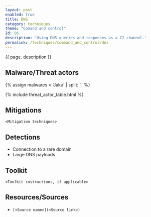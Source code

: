 ```yaml
---
layout: post
enabled: true
title: DNS
category: techniques
theme: "Comand and control"
Id: 06
description: 'Using DNS queries and responses as a C2 channel.'
permalink: /techniques/command_and_control/dns
---
```

{{ page. description }}

## Malware/Threat actors

{% assign malwares = 'Jaku' | split: ',' %}

{% include threat_actor_table.html %}



## Mitigations

`<Mitigation techniques>`

## Detections

* Connection to a rare domain
* Large DNS payloads

## Toolkit

`<Toolkit instructions, if applicable>`

## Resources/Sources

* `[<Source name>](<Source link>)`

